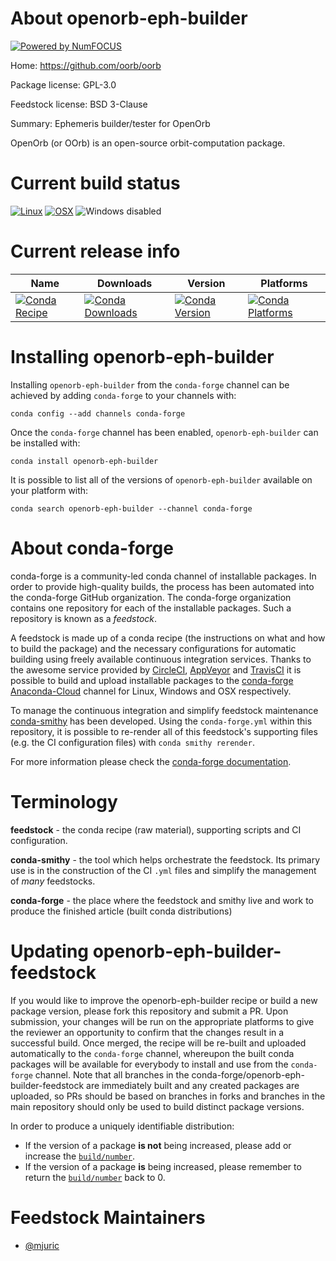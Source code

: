 About openorb-eph-builder
=========================

[![Powered by NumFOCUS](https://img.shields.io/badge/powered%20by-NumFOCUS-orange.svg?style=flat&colorA=E1523D&colorB=007D8A)](http://numfocus.org)

Home: https://github.com/oorb/oorb

Package license: GPL-3.0

Feedstock license: BSD 3-Clause

Summary: Ephemeris builder/tester for OpenOrb

OpenOrb (or OOrb) is an open-source orbit-computation package.


Current build status
====================

[![Linux](https://img.shields.io/circleci/project/github/conda-forge/openorb-eph-builder-feedstock/master.svg?label=Linux)](https://circleci.com/gh/conda-forge/openorb-eph-builder-feedstock)
[![OSX](https://img.shields.io/travis/conda-forge/openorb-eph-builder-feedstock/master.svg?label=macOS)](https://travis-ci.org/conda-forge/openorb-eph-builder-feedstock)
![Windows disabled](https://img.shields.io/badge/Windows-disabled-lightgrey.svg)

Current release info
====================

| Name | Downloads | Version | Platforms |
| --- | --- | --- | --- |
| [![Conda Recipe](https://img.shields.io/badge/recipe-openorb--eph--builder-green.svg)](https://anaconda.org/conda-forge/openorb-eph-builder) | [![Conda Downloads](https://img.shields.io/conda/dn/conda-forge/openorb-eph-builder.svg)](https://anaconda.org/conda-forge/openorb-eph-builder) | [![Conda Version](https://img.shields.io/conda/vn/conda-forge/openorb-eph-builder.svg)](https://anaconda.org/conda-forge/openorb-eph-builder) | [![Conda Platforms](https://img.shields.io/conda/pn/conda-forge/openorb-eph-builder.svg)](https://anaconda.org/conda-forge/openorb-eph-builder) |

Installing openorb-eph-builder
==============================

Installing `openorb-eph-builder` from the `conda-forge` channel can be achieved by adding `conda-forge` to your channels with:

```
conda config --add channels conda-forge
```

Once the `conda-forge` channel has been enabled, `openorb-eph-builder` can be installed with:

```
conda install openorb-eph-builder
```

It is possible to list all of the versions of `openorb-eph-builder` available on your platform with:

```
conda search openorb-eph-builder --channel conda-forge
```


About conda-forge
=================

conda-forge is a community-led conda channel of installable packages.
In order to provide high-quality builds, the process has been automated into the
conda-forge GitHub organization. The conda-forge organization contains one repository
for each of the installable packages. Such a repository is known as a *feedstock*.

A feedstock is made up of a conda recipe (the instructions on what and how to build
the package) and the necessary configurations for automatic building using freely
available continuous integration services. Thanks to the awesome service provided by
[CircleCI](https://circleci.com/), [AppVeyor](https://www.appveyor.com/)
and [TravisCI](https://travis-ci.org/) it is possible to build and upload installable
packages to the [conda-forge](https://anaconda.org/conda-forge)
[Anaconda-Cloud](https://anaconda.org/) channel for Linux, Windows and OSX respectively.

To manage the continuous integration and simplify feedstock maintenance
[conda-smithy](https://github.com/conda-forge/conda-smithy) has been developed.
Using the ``conda-forge.yml`` within this repository, it is possible to re-render all of
this feedstock's supporting files (e.g. the CI configuration files) with ``conda smithy rerender``.

For more information please check the [conda-forge documentation](https://conda-forge.org/docs/).

Terminology
===========

**feedstock** - the conda recipe (raw material), supporting scripts and CI configuration.

**conda-smithy** - the tool which helps orchestrate the feedstock.
                   Its primary use is in the construction of the CI ``.yml`` files
                   and simplify the management of *many* feedstocks.

**conda-forge** - the place where the feedstock and smithy live and work to
                  produce the finished article (built conda distributions)


Updating openorb-eph-builder-feedstock
======================================

If you would like to improve the openorb-eph-builder recipe or build a new
package version, please fork this repository and submit a PR. Upon submission,
your changes will be run on the appropriate platforms to give the reviewer an
opportunity to confirm that the changes result in a successful build. Once
merged, the recipe will be re-built and uploaded automatically to the
`conda-forge` channel, whereupon the built conda packages will be available for
everybody to install and use from the `conda-forge` channel.
Note that all branches in the conda-forge/openorb-eph-builder-feedstock are
immediately built and any created packages are uploaded, so PRs should be based
on branches in forks and branches in the main repository should only be used to
build distinct package versions.

In order to produce a uniquely identifiable distribution:
 * If the version of a package **is not** being increased, please add or increase
   the [``build/number``](https://conda.io/docs/user-guide/tasks/build-packages/define-metadata.html#build-number-and-string).
 * If the version of a package **is** being increased, please remember to return
   the [``build/number``](https://conda.io/docs/user-guide/tasks/build-packages/define-metadata.html#build-number-and-string)
   back to 0.

Feedstock Maintainers
=====================

* [@mjuric](https://github.com/mjuric/)

